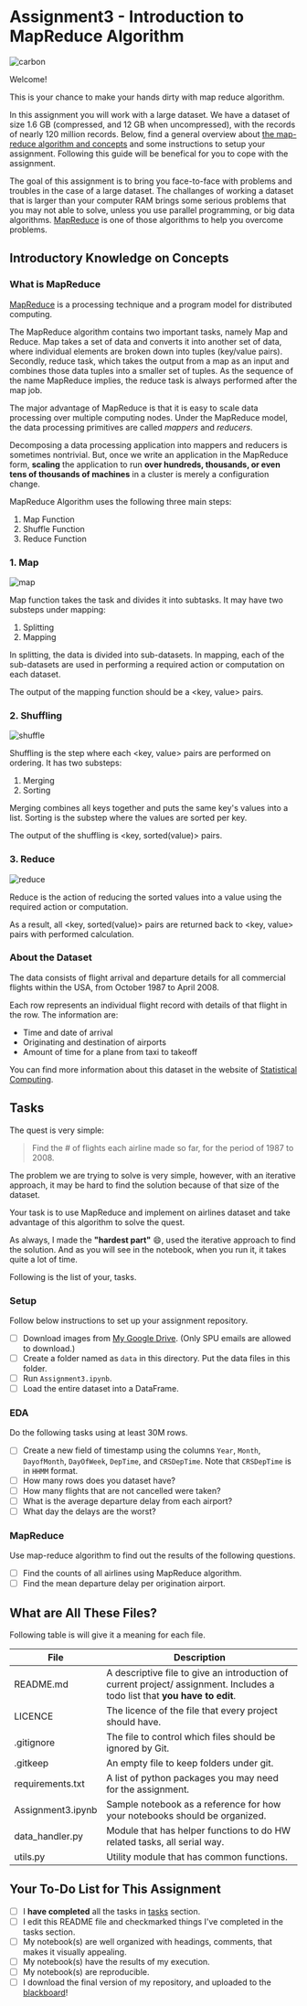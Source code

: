 # Assignment3 - Introduction to MapReduce Algorithm

![carbon](assets/carbon.png)

Welcome!

This is your chance to make your hands dirty with map reduce algorithm.

In this assignment you will work with a large dataset. We have a dataset of size 1.6 GB (compressed, and 12 GB when uncompressed), with the records of nearly 120 million records. Below, find a general overview about [the map-reduce algorithm and concepts](#introductory-knowledge-on-concepts) and some instructions to setup your assignment. Following this guide will be benefical for you to cope with the assignment.

The goal of this assignment is to bring you face-to-face with problems and troubles in the case of a large dataset. The challanges of working a dataset that is larger than your computer RAM brings some serious problems that you may not able to solve, unless you use parallel programming, or big data algorithms. [MapReduce](https://research.google/pubs/pub62/) is one of those algorithms to help you overcome problems.

## Introductory Knowledge on Concepts

### What is MapReduce

[MapReduce](https://en.wikipedia.org/wiki/MapReduce) is a processing technique and a program model for distributed computing.

The MapReduce algorithm contains two important tasks, namely Map and Reduce. Map takes a set of data and converts it into another set of data, where individual elements are broken down into tuples (key/value pairs). Secondly, reduce task, which takes the output from a map as an input and combines those data tuples into a smaller set of tuples. As the sequence of the name MapReduce implies, the reduce task is always performed after the map job.

The major advantage of MapReduce is that it is easy to scale data processing over multiple computing nodes. Under the MapReduce model, the data processing primitives are called *mappers* and *reducers*. 

Decomposing a data processing application into mappers and reducers is sometimes nontrivial. But, once we write an application in the MapReduce form, **scaling** the application to run **over hundreds, thousands, or even tens of thousands of machines** in a cluster is merely a configuration change.

MapReduce Algorithm uses the following three main steps:

1. Map Function
2. Shuffle Function
3. Reduce Function

### 1. Map

![map](assets/map.png)

Map function takes the task and divides it into subtasks. It may have two substeps under mapping:

1. Splitting 
2. Mapping

In splitting, the data is divided into sub-datasets.
In mapping, each of the sub-datasets are used in performing a required action or computation on each dataset.

The output of the mapping function should be a <key, value> pairs.

### 2. Shuffling

![shuffle](assets/shuffle.png)

Shuffling is the step where each <key, value> pairs are performed on ordering. It has two substeps:

1. Merging
2. Sorting

Merging combines all keys together and puts the same key's values into a list.
Sorting is the substep where the values are sorted per key.

The output of the shuffling is <key, sorted(value)> pairs. 

### 3. Reduce

![reduce](assets/reduce.png)

Reduce is the action of reducing the sorted values into a value using the required action or computation.

As a result, all <key, sorted(value)> pairs are returned back to <key, value> pairs with performed calculation.

### About the Dataset

The data consists of flight arrival and departure details for all commercial flights within the USA, from October 1987 to April 2008.

Each row represents an individual flight record with details of that flight in the row. The information are:

- Time and date of arrival
- Originating and destination of airports
- Amount of time for a plane from taxi to takeoff

You can find more information about this dataset in the website of [Statistical Computing](http://stat-computing.org/dataexpo/2009/).

## Tasks

The quest is very simple:

> Find the # of flights each airline made so far, for the period of 1987 to 2008.

The problem we are trying to solve is very simple, however, with an iterative approach, it may be hard to find the solution because of that size of the dataset.

Your task is to use MapReduce and implement on airlines dataset and take advantage of this algorithm to solve the quest.

As always, I made the **"hardest part"** :smile:, used the iterative approach to find the solution. And as you will see in the notebook, when you run it, it takes quite a lot of time.

Following is the list of your, tasks.

### Setup

Follow below instructions to set up your assignment repository.

- [ ] Download images from [My Google Drive](https://drive.google.com/open?id=1145wIkSlzA61CdHS4hZZFgF6ZzIbaVJM). (Only SPU emails are allowed to download.)
- [ ] Create a folder named as `data` in this directory. Put the data files in this folder.
- [ ] Run `Assignment3.ipynb`.
- [ ] Load the entire dataset into a DataFrame.

### EDA

Do the following tasks using at least 30M rows.

- [ ] Create a new field of timestamp using the columns `Year`, `Month`, `DayofMonth`, `DayOfWeek`, `DepTime`, and `CRSDepTime`. Note that `CRSDepTime` is in `HHMM` format.
- [ ] How many rows does you dataset have?
- [ ] How many flights that are not cancelled were taken?
- [ ] What is the average departure delay from each airport?
- [ ] What day the delays are the worst?

### MapReduce

Use map-reduce algorithm to find out the results of the following questions.

- [ ] Find the counts of all airlines using MapReduce algorithm.
- [ ] Find the mean departure delay per origination airport.

## What are All These Files?

Following table is will give it a meaning for each file.

File                | Description 
-------             | ----------- 
README.md           | A descriptive file to give an introduction of current project/ assignment. Includes a todo list that **you have to edit**.
LICENCE             | The licence of the file that every project should have.
.gitignore          | The file to control which files should be ignored by Git.
.gitkeep            | An empty file to keep folders under git.
requirements.txt    | A list of python packages you may need for the assignment.
Assignment3.ipynb   | Sample notebook as a reference for how your notebooks should be organized.
data_handler.py     | Module that has helper functions to do HW related tasks, all serial way.
utils.py            | Utility module that has common functions.

## Your To-Do List for This Assignment

- [ ] I **have completed** all the tasks in [tasks](#tasks) section.
- [ ] I edit this README file and checkmarked things I've completed in the tasks section.
- [ ] My notebook(s) are well organized with headings, comments, that makes it visually appealing.
- [ ] My notebook(s) have the results of my execution.
- [ ] My notebook(s) are reproducible.
- [ ] I download the final version of my repository, and uploaded to the [blackboard](https://saintpeters.blackboard.com/)!
